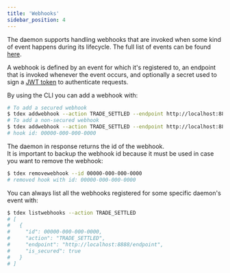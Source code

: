 ```yaml
---
title: 'Webhooks'
sidebar_position: 4
---
```


The daemon supports handling webhooks that are invoked when some kind of event happens during its lifecycle. The full list of events can be found [here](https://pkg.go.dev/github.com/tdex-network/tdex-daemon@v0.4.0-rc.1/internal/core/application#pkg-constants).

A webhook is defined by an event for which it's registered to, an endpoint that is invoked whenever the event occurs, and optionally a secret used to sign a [JWT token](https://jwt.io/introduction) to authenticate requests.

By using the CLI you can add a webhook with:

```sh
# To add a secured webhook
$ tdex addwebhook --action TRADE_SETTLED --endpoint http://localhost:8888/endpoint --secret supersecret
# To add a non-secured webhook
$ tdex addwebhook --action TRADE_SETTLED --endpoint http://localhost:8888/endpoint
# hook id: 00000-000-000-0000
```

The daemon in response returns the id of the webhook.  
It is important to backup the webhook id because it must be used in case you want to remove the webhook:

```sh
$ tdex removewebhook --id 00000-000-000-0000
# removed hook with id: 00000-000-000-0000
```

You can always list all the webhooks registered for some specific daemon's event with:

```sh
$ tdex listwebhooks --action TRADE_SETTLED
# [
#   {
#     "id": 00000-000-000-0000,
#     "action": "TRADE_SETTLED",
#     "endpoint": "http://localhost:8888/endpoint",
#     "is_secured": true
#   }
# ]
```